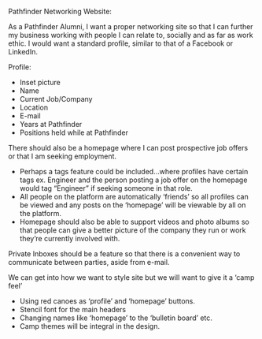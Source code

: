 Pathfinder Networking Website:

As a Pathfinder Alumni, I want a proper networking site so that I can further my business working with people I can relate to, socially and as far as work ethic. I would want a standard profile, similar to that of a Facebook or LinkedIn.

Profile:

- Inset picture
- Name
- Current Job/Company
- Location
- E-mail
- Years at Pathfinder
- Positions held while at Pathfinder

There should also be a homepage where I can post prospective job offers or that I
am seeking employment.

- Perhaps a tags feature could be included…where profiles have certain tags ex. Engineer and the person posting a job offer on the homepage would tag “Engineer” if seeking someone in that role.
- All people on the platform are automatically ‘friends’ so all profiles can be viewed and any posts on the ‘homepage’ will be viewable by all on the platform.
- Homepage should also be able to support videos and photo albums so that
people can give a better picture of the company they run or work they’re
currently involved with.

Private Inboxes should be a feature so that there is a convenient way to communicate between parties, aside from e-mail.

We can get into how we want to style site but we will want to give it a ‘camp feel’

- Using red canoes as ‘profile’ and ‘homepage’ buttons.
- Stencil font for the main headers
- Changing names like ‘homepage’ to the ‘bulletin board’ etc.
- Camp themes will be integral in the design.
